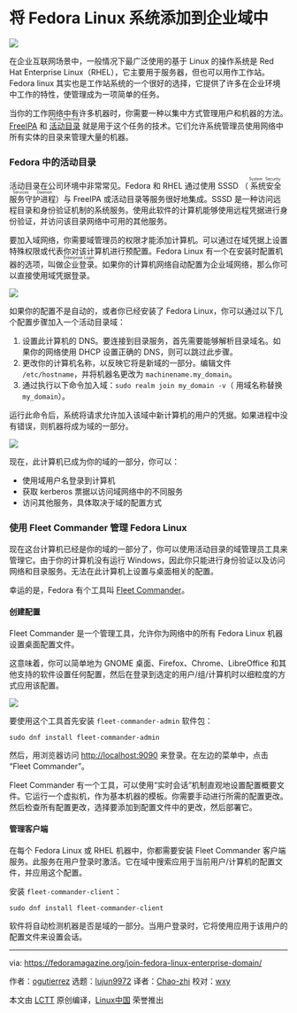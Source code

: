[#]: subject: (Joining Fedora Linux to an enterprise domain)
[#]: via: (https://fedoramagazine.org/join-fedora-linux-enterprise-domain/)
[#]: author: (ogutierrez https://fedoramagazine.org/author/ogutierrez/)
[#]: collector: (lujun9972)
[#]: translator: (Chao-zhi)
[#]: reviewer: (wxy)
[#]: publisher: ( )
[#]: url: ( )

将 Fedora Linux 系统添加到企业域中
======

![](https://img.linux.net.cn/data/attachment/album/202105/26/120149o01pzllgw119w66l.jpg)

在企业互联网场景中，一般情况下最广泛使用的基于 Linux 的操作系统是 Red Hat Enterprise Linux（RHEL），它主要用于服务器，但也可以用作工作站。Fedora linux 其实也是工作站系统的一个很好的选择，它提供了许多在企业环境中工作的特性，使管理成为一项简单的任务。

当你的工作网络中有许多机器时，你需要一种以集中方式管理用户和机器的方法。[FreeIPA][4] 和 <ruby>[活动目录][5]<rt>Active Directory</rt></ruby> 就是用于这个任务的技术。它们允许系统管理员使用网络中所有实体的目录来管理大量的机器。

### Fedora 中的活动目录

活动目录在公司环境中非常常见。Fedora 和 RHEL 通过使用 SSSD （<ruby> 系统安全服务守护进程 <rt>System Security Services Daemon</rt></ruby>）与 FreeIPA 或活动目录等服务很好地集成。SSSD 是一种访问远程目录和身份验证机制的系统服务。使用此软件的计算机能够使用远程凭据进行身份验证，并访问该目录网络中可用的其他服务。

要加入域网络，你需要域管理员的权限才能添加计算机。可以通过在域凭据上设置特殊权限或代表你对该计算机进行预配置。Fedora Linux 有一个在安装时配置机器的选项，叫做<ruby>企业登录<rt>Enterprise Login</rt></ruby>。如果你的计算机网络自动配置为企业域网络，那么你可以直接使用域凭据登录。

![][6]

如果你的配置不是自动的，或者你已经安装了 Fedora Linux，你可以通过以下几个配置步骤加入一个活动目录域：

  1. 设置此计算机的 DNS。要连接到目录服务，首先需要能够解析目录域名。如果你的网络使用 DHCP 设置正确的 DNS，则可以跳过此步骤。
  2. 更改你的计算机名称，以反映它将是新域的一部分。编辑文件 `/etc/hostname`，并将机器名更改为 `machinename.my_domain`。
  3. 通过执行以下命令加入域：`sudo realm join my_domain -v`（ 用域名称替换 `my_domain`）。

运行此命令后，系统将请求允许加入该域中新计算机的用户的凭据。如果进程中没有错误，则机器将成为域的一部分。

![][7]

现在，此计算机已成为你的域的一部分，你可以：

  * 使用域用户名登录到计算机
  * 获取 kerberos 票据以访问域网络中的不同服务
  * 访问其他服务，具体取决于域的配置方式

### 使用 Fleet Commander 管理 Fedora Linux

现在这台计算机已经是你的域的一部分了，你可以使用活动目录的域管理员工具来管理它。由于你的计算机没有运行 Windows，因此你只能进行身份验证以及访问网络和目录服务。无法在此计算机上设置与桌面相关的配置。

幸运的是，Fedora 有个工具叫 [Fleet Commander][8]。

#### 创建配置

Fleet Commander 是一个管理工具，允许你为网络中的所有 Fedora Linux 机器设置桌面配置文件。

这意味着，你可以简单地为 GNOME 桌面、Firefox、Chrome、LibreOffice 和其他支持的软件设置任何配置，然后在登录到选定的用户/组/计算机时以细粒度的方式应用该配置。

![][9]

要使用这个工具首先安装 `fleet-commander-admin` 软件包：

```
sudo dnf install fleet-commander-admin
```

然后，用浏览器访问 [http://localhost:9090][10] 来登录。在左边的菜单中，点击 “Fleet Commander”。

Fleet Commander 有一个工具，可以使用“实时会话”机制直观地设置配置概要文件。它运行一个虚拟机，作为基本机器的模板。你需要手动进行所需的配置更改。然后检查所有配置更改，选择要添加到配置文件中的更改，然后部署它。

#### 管理客户端

在每个 Fedora Linux 或 RHEL 机器中，你都需要安装 Fleet Commander 客户端服务。此服务在用户登录时激活。它在域中搜索应用于当前用户/计算机的配置文件，并应用这个配置。

安装 `fleet-commander-client`：

```
sudo dnf install fleet-commander-client
```

软件将自动检测机器是否是域的一部分。当用户登录时，它将使用应用于该用户的配置文件来设置会话。

--------------------------------------------------------------------------------

via: https://fedoramagazine.org/join-fedora-linux-enterprise-domain/

作者：[ogutierrez][a]
选题：[lujun9972][b]
译者：[Chao-zhi](https://github.com/Chao-zhi)
校对：[wxy](https://github.com/wxy)

本文由 [LCTT](https://github.com/LCTT/TranslateProject) 原创编译，[Linux中国](https://linux.cn/) 荣誉推出

[a]: https://fedoramagazine.org/author/ogutierrez/
[b]: https://github.com/lujun9972
[1]: https://fedoramagazine.org/wp-content/uploads/2021/05/enterprise-816x345.jpg
[2]: https://unsplash.com/@genefoto?utm_source=unsplash&utm_medium=referral&utm_content=creditCopyText
[3]: https://unsplash.com/s/photos/fleet?utm_source=unsplash&utm_medium=referral&utm_content=creditCopyText
[4]: https://www.freeipa.org/page/Main_Page
[5]: https://en.wikipedia.org/wiki/Active_Directory
[6]: https://lh5.googleusercontent.com/aIRYn2TDgaaUrErzBV_KPVgpm94OrVgySlwqlI3VsotslWKN5UnLQ0VYjESSFB12aZWf_UnbmOOwa_rcxvRoI-MB6gFaw8p-RgBP9Lswnb2YV3iIlQ8YeXgpwJC_-B5tPrFTfUe_
[7]: https://lh6.googleusercontent.com/DVvr7cHuZxvgqhAHk9v7jAYSER7VSP1G7CJ1xHx1kT5ZS-v1yt3rKMmwk9JhsLnYGfwAjOPPpSC2BGTpZtAdKrnx7XLUWgOZBhFFwB6SL7vR_q_2N1c_OGYp7YmNLRk7oRW8IEVB
[8]: https://fleet-commander.org/
[9]: https://lh6.googleusercontent.com/ATeNp5niX37MW7ARiMVSkqe9Vr5Fv4IN6eUW5xf1UPO0AMO1DxXLypw0CbqTNOfzLJYDM18ggc7Mrh3LZK8Foh80K1WjSW9LHQD081BbJg0owQJj_ZQdICLr0tGILmBRco-xbq92
[10]: http://localhost:9090/
